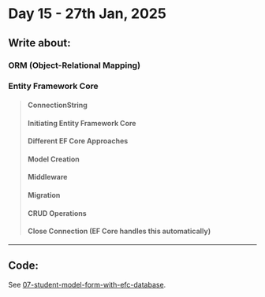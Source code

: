 # Day 15 - 27th Jan, 2025

## Write about:

### ORM (Object-Relational Mapping)

### Entity Framework Core
> #### ConnectionString
> #### Initiating Entity Framework Core
> #### Different EF Core Approaches
> #### Model Creation
> #### Middleware
> #### Migration
> #### CRUD Operations
> #### Close Connection (EF Core handles this automatically)

---

## Code:

See [07-student-model-form-with-efc-database](../applications/07-student-model-form-with-efc-database/).